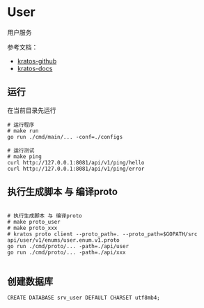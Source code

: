 # User

用户服务

参考文档：

- [kratos-github](https://github.com/go-kratos/kratos)
- [kratos-docs](https://go-kratos.dev/docs/)

## 运行

在当前目录先运行

```shell
# 运行程序
# make run
go run ./cmd/main/... -conf=./configs

# 运行测试
# make ping
curl http://127.0.0.1:8081/api/v1/ping/hello
curl http://127.0.0.1:8081/api/v1/ping/error
```

## 执行生成脚本 与 编译proto

```shell

# 执行生成脚本 与 编译proto
# make proto_user
# make proto_xxx
# kratos proto client --proto_path=. --proto_path=$GOPATH/src api/user/v1/enums/user.enum.v1.proto
go run ./cmd/proto/... -path=./api/user
go run ./cmd/proto/... -path=./api/xxx
    
```

## 创建数据库

```shell
CREATE DATABASE srv_user DEFAULT CHARSET utf8mb4;
```
